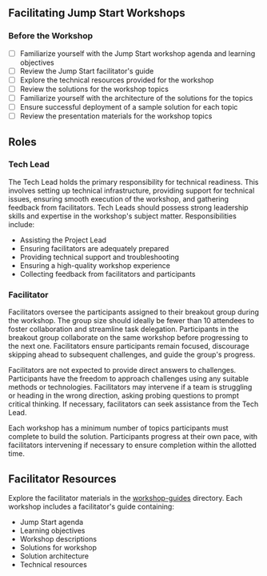 ## Facilitating Jump Start Workshops

### Before the Workshop

- [ ] Familiarize yourself with the Jump Start workshop agenda and learning objectives
- [ ] Review the Jump Start facilitator's guide
- [ ] Explore the technical resources provided for the workshop
- [ ] Review the solutions for the workshop topics
- [ ] Familiarize yourself with the architecture of the solutions for the topics
- [ ] Ensure successful deployment of a sample solution for each topic
- [ ] Review the presentation materials for the workshop topics

## Roles

### Tech Lead

The Tech Lead holds the primary responsibility for technical readiness. This involves setting up technical infrastructure, providing support for technical issues, ensuring smooth execution of the workshop, and gathering feedback from facilitators. Tech Leads should possess strong leadership skills and expertise in the workshop's subject matter. Responsibilities include:

- Assisting the Project Lead
- Ensuring facilitators are adequately prepared
- Providing technical support and troubleshooting
- Ensuring a high-quality workshop experience
- Collecting feedback from facilitators and participants

### Facilitator

Facilitators oversee the participants assigned to their breakout group during the workshop. The group size should ideally be fewer than 10 attendees to foster collaboration and streamline task delegation. Participants in the breakout group collaborate on the same workshop before progressing to the next one. Facilitators ensure participants remain focused, discourage skipping ahead to subsequent challenges, and guide the group's progress.

Facilitators are not expected to provide direct answers to challenges. Participants have the freedom to approach challenges using any suitable methods or technologies. Facilitators may intervene if a team is struggling or heading in the wrong direction, asking probing questions to prompt critical thinking. If necessary, facilitators can seek assistance from the Tech Lead.

Each workshop has a minimum number of topics participants must complete to build the solution. Participants progress at their own pace, with facilitators intervening if necessary to ensure completion within the allotted time.

## Facilitator Resources

Explore the facilitator materials in the [workshop-guides](../workshop-guides) directory. Each workshop includes a facilitator's guide containing:

- Jump Start agenda
- Learning objectives
- Workshop descriptions
- Solutions for workshop
- Solution architecture
- Technical resources
